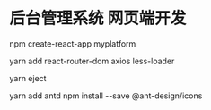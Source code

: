 # 后台管理系统  网页端开发

npm create-react-app myplatform

yarn add react-router-dom axios less-loader
<!-- 暴露配置 -->
yarn eject

yarn add antd
npm install --save @ant-design/icons